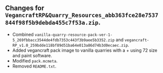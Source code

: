 ## Changes for ```VegancraftRP&Quarry_Resources_abb363fce28e7537844f98f5b9debda455c7f53a.zip```.

- Combined ```vanilla-quarry-resource-pack-ver-1-5_269fbbacc3544de4fdb7353c443f3b9aee5b3352.zip``` and ```vegancraft-RP_v1.0_259bdde118bf89d51ba64e013a86d74b3d0ecaec.zip```.
- Added vegancraft pack image to vanilla quarries with a + using 72 size and paint software.
- Modified ```pack.mcmeta```.
- Removed ```README.txt```.
